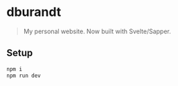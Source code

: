 # dburandt

> My personal website. Now built with Svelte/Sapper.

## Setup

```sh
npm i
npm run dev
```

